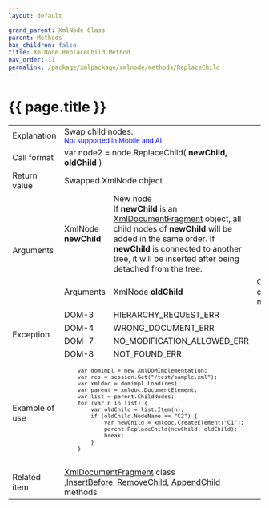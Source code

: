 ```yaml
---
layout: default

grand_parent: XmlNode Class
parent: Methods
has_children: false
title: XmlNode.ReplaceChild Method
nav_order: 11
permalink: /package/xmlpackage/xmlnode/methods/ReplaceChild
---
```

# {{ page.title }}

<table>
  <tr>
    <td>Explanation</td>
    <td colspan="2">Swap child nodes.<br><small><span style="color:blue">Not supported in Mobile and AI</span></small></td>
  </tr>
  <tr>
    <td>Call format</td>
    <td colspan="2">var node2 = node.ReplaceChild( <b>newChild, oldChild</b> )</td>
  </tr>
  <tr>
    <td>Return value</td>
    <td colspan="2">Swapped XmlNode object</td>
  </tr>  
  <tr>
    <td rowspan="2">Arguments</td>
    <td>XmlNode <b>newChild</b></td>
    <td>New node<br>If <b>newChild</b> is an <a href="/package/xmlpackage/xmldocumentfragment/">XmlDocumentFragment</a> object, all child nodes of <b>newChild</b> will be added in the same order. If <b>newChild</b> is connected to another tree, it will be inserted after being detached from the tree.</td>
  </tr>
  <tr>
    <td>Arguments</td>
    <td>XmlNode <b>oldChild</b></td>
    <td>Original child node</td>
  </tr>
  <tr>
    <td rowspan="4">Exception</td>
    <td>DOM-3</td>
    <td>HIERARCHY_REQUEST_ERR</td>
  </tr>
  <tr>
    <td>DOM-4</td>
    <td>WRONG_DOCUMENT_ERR</td>
  </tr>
  <tr>
    <td>DOM-7</td>
    <td>NO_MODIFICATION_ALLOWED_ERR</td>
  </tr>
  <tr>
    <td>DOM-8</td>
    <td>NOT_FOUND_ERR</td>
  </tr>
  <tr>
    <td>Example of use</td>
    <td colspan="2"><code><pre>
    var domimpl = new XmlDOMImplementation;
    var res = session.Get("/test/sample.xml");
    var xmldoc = domimpl.Load(res);
    var parent = xmldoc.DocumentElement;
    var list = parent.ChildNodes;
    for (var n in list) {
        var oldChild = list.Item(n);
        if (oldChild.NodeName == "C2") {
            var newChild = xmldoc.CreateElement("C1");
            parent.ReplaceChild(newChild, oldChild);
            break;
        }
    }
    </pre></code></td>
  </tr>
  <tr>
    <td>Related item</td>
    <td colspan="2"><a href="/package/xmlpackage/xmldocumentfragment">XmlDocumentFragment</a> class<br>,<a href="/package/xmlpackage/xmlnode/methods/insertbefore">InsertBefore</a>, <a href="/package/xmlpackage/xmlnode/methods/removechild">RemoveChild</a>, <a href="/package/xmlpackage/xmlnode/methods/appendchild">AppendChild</a> methods</td>
  </tr>
</table>



